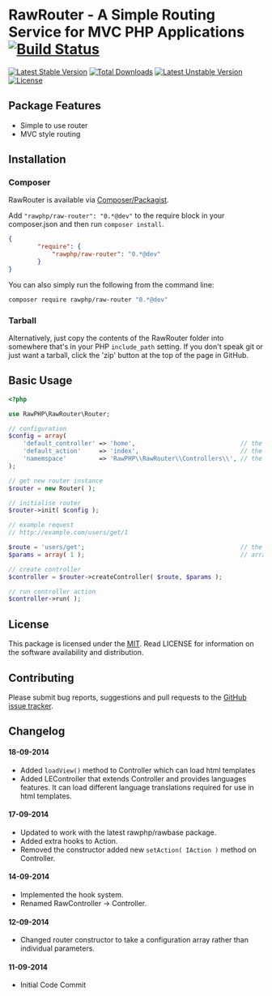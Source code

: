 # RawRouter - A Simple Routing Service for MVC PHP Applications [![Build Status](https://travis-ci.org/rawphp/RawRouter.svg?branch=master)](https://travis-ci.org/rawphp/RawRouter)

[![Latest Stable Version](https://poser.pugx.org/rawphp/raw-router/v/stable.svg)](https://packagist.org/packages/rawphp/raw-router) [![Total Downloads](https://poser.pugx.org/rawphp/raw-router/downloads.svg)](https://packagist.org/packages/rawphp/raw-router) [![Latest Unstable Version](https://poser.pugx.org/rawphp/raw-router/v/unstable.svg)](https://packagist.org/packages/rawphp/raw-router) [![License](https://poser.pugx.org/rawphp/raw-router/license.svg)](https://packagist.org/packages/rawphp/raw-router)

## Package Features
- Simple to use router
- MVC style routing

## Installation

### Composer
RawRouter is available via [Composer/Packagist](https://packagist.org/packages/rawphp/raw-router).

Add `"rawphp/raw-router": "0.*@dev"` to the require block in your composer.json and then run `composer install`.

```json
{
        "require": {
            "rawphp/raw-router": "0.*@dev"
        }
}
```

You can also simply run the following from the command line:

```sh
composer require rawphp/raw-router "0.*@dev"
```

### Tarball
Alternatively, just copy the contents of the RawRouter folder into somewhere that's in your PHP `include_path` setting. If you don't speak git or just want a tarball, click the 'zip' button at the top of the page in GitHub.

## Basic Usage

```php
<?php

use RawPHP\RawRouter\Router;

// configuration
$config = array(
    'default_controller' => 'home',                             // the controller that will handle requests if the requested controller is not found
    'default_action'     => 'index',                            // the default action (method) to call if the requested action is not found
    'namemspace'         => 'RawPHP\\RawRouter\\Controllers\\', // the controllers namespace, leave empty if namespaces are not used
);

// get new router instance
$router = new Router( );

// initialise router
$router->init( $config );

// example request
// http://example.com/users/get/1

$route = 'users/get';                                           // the route must be in one of the following formats [ controller, controller/action, controller/action/param/param/... ]
$params = array( 1 );                                           // array of values to be passed to the action method in the correct order

// create controller
$controller = $router->createController( $route, $params );

// run controller action
$controller->run( );
```

## License
This package is licensed under the [MIT](https://github.com/rawphp/RawRouter/blob/master/LICENSE). Read LICENSE for information on the software availability and distribution.

## Contributing

Please submit bug reports, suggestions and pull requests to the [GitHub issue tracker](https://github.com/rawphp/RawRouter/issues).

## Changelog

#### 18-09-2014
- Added `loadView()` method to Controller which can load html templates
- Added LEController that extends Controller and provides languages features. It can load different language translations required for use in html templates.

#### 17-09-2014
- Updated to work with the latest rawphp/rawbase package.
- Added extra hooks to Action.
- Removed the constructor added new `setAction( IAction )` method on Controller.

#### 14-09-2014
- Implemented the hook system.
- Renamed RawController -> Controller.

#### 12-09-2014
- Changed router constructor to take a configuration array rather than individual parameters.

#### 11-09-2014
- Initial Code Commit
